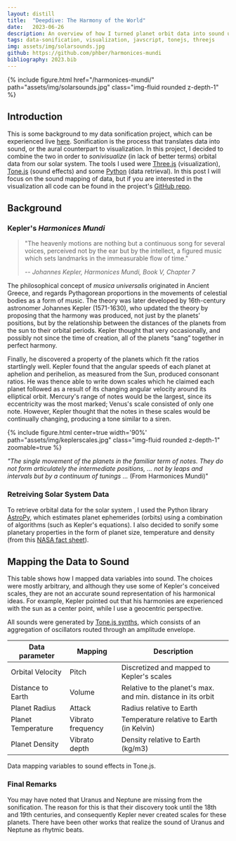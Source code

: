 ```yaml
---
layout: distill
title:  "Deepdive: The Harmony of the World"
date:   2023-06-26
description: An overview of how I turned planet orbit data into sound using Johannes Kepler's music theory.
tags: data-sonification, visualization, javscript, tonejs, threejs
img: assets/img/solarsounds.jpg
github: https://github.com/phber/harmonices-mundi
bibliography: 2023.bib
---
```


{% include figure.html href="/harmonices-mundi/" path="assets/img/solarsounds.jpg" class="img-fluid rounded z-depth-1" %}

## Introduction
This is some background to my data sonification project, which can be experienced live [here](/harmonices-mundi/).
Sonification is the process that translates data into sound, or the aural counterpart to visualization. In this project, I decided to combine the two in order to _sonivisualize_ (in lack of better terms) orbital data from our solar system. The tools I used were [Three.js](https://github.com/mrdoob/three.js/) (visualization), [Tone.js](https://github.com/Tonejs/Tone.js) (sound effects) and some [Python](https://github.com/astropy/astropy) (data retrieval). In this post I will focus on the sound mapping of data, but if you are interested in the visualization all code can be found in the project's [GitHub repo](https://github.com/phber/harmonices-mundi).

## Background

### Kepler's _Harmonices Mundi_

> "The heavenly motions are nothing but a continuous song for several voices, perceived not by the ear but by the intellect, a figured music which sets landmarks in the immeasurable flow of time."
>
> -- <cite>Johannes Kepler, _Harmonices Mundi_, Book V, Chapter 7</cite>

The philosophical concept of _musica universalis_ originated in Ancient Greece, and regards Pythagorean proportions in the movements of celestial bodies as a form of music. The theory was later developed by 16th-century astronomer Johannes Kepler (1571-1630), who updated the theory by proposing that the harmony was produced, not just by the planets’ positions, but by the relationship between the distances of the planets from the sun to their orbital periods. Kepler thought that very occasionally, and possibly not since the time of creation, all of the planets “sang” together in perfect harmony<d-cite key="harmonices"></d-cite>.

Finally, he discovered a property of the planets which fit the ratios startlingly well. Kepler found that the angular speeds of each planet at aphelion and perihelion, as measured from the Sun, produced consonant ratios. He was thence able to write down scales which he claimed each planet followed as a result of its changing angular velocity around its elliptical orbit. Mercury's range of notes would be the largest, since its eccentricity was the most marked; Venus's scale consisted of only one note. However, Kepler thought that the notes in these scales would be continually changing, producing a tone similar to a siren.

 {% include figure.html center=true width='90%' path="assets/img/keplerscales.jpg" class="img-fluid rounded z-depth-1" zoomable=true %}
 <div class="caption">
 <i>"The single movement of the planets in the familiar term of notes. They do not form articulately the intermediate positions,  ... not by leaps and intervals but by a continuum of tunings ...</i> (From Harmonices Mundi)"
</div>

### Retreiving Solar System Data
To retrieve orbital data for the solar system , I used the Python library [AstroPy](https://github.com/astropy/astropy), which estimates planet ephemerides (orbits) using a combination of algorithms (such as Kepler's equations). I also decided to sonify some planetary properties in the form of planet size, temperature and density (from this [NASA fact sheet](https://nssdc.gsfc.nasa.gov/planetary/factsheet/)).

## Mapping the Data to Sound

This table shows how I mapped data variables into sound. The choices were mostly arbitrary, and although they use some of Kepler's conceived scales, they are not an accurate sound representation of his harmonical ideas. For example, Kepler pointed out that his harmonies are experienced with the sun as a center point, while I use a geocentric perspective. 

All sounds were generated by [Tone.js synths](https://tonejs.github.io/docs/14.7.77/Synth.html), which consists of an aggregation of oscillators routed through an amplitude envelope.
    
| Data parameter | Mapping | Description |
| ----------- | ------------ | ------------ |
| Orbital Velocity      | Pitch   | Discretized and mapped to Kepler's scales     |
| Distance to Earth       | Volume   |  Relative to the planet's max. and min. distance in its orbit   |
| Planet Radius    | Attack       | Radius relative to Earth  |
| Planet Temperature   | Vibrato frequency     |  Temperature relative to Earth (in Kelvin)  |
| Planet Density   | Vibrato  depth    |  Density relative to Earth (kg/m3)   |
 
<div class="caption">
Data mapping variables to sound effects in Tone.js.
</div>

### Final Remarks

You may have noted that Uranus and Neptune are missing from the sonification. The reason for this is that their discovery took until the 18th and 19th centuries, and consequently Kepler never created scales for these planets. There have been other works that realize the sound of Uranus and Neptune as rhytmic beats<d-cite key="keplerrealization"></d-cite>.

